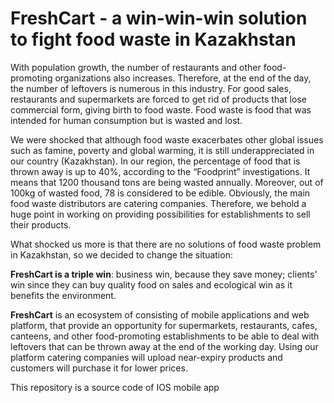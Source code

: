 <h1> FreshCart - a win-win-win solution to fight food waste in Kazakhstan </h1>
With population growth, the number of restaurants and other food-promoting organizations also increases. Therefore, at the end of the day, the number of leftovers is numerous in this industry. For good sales, restaurants and supermarkets are forced to get rid of products that lose commercial form, giving birth to food waste. Food waste is food that was intended for human consumption but is wasted and lost. 

We were shocked that although food waste exacerbates other global issues such as famine, poverty and global warming, it is still underappreciated in our country (Kazakhstan). In our region, the percentage of food that is thrown away is up to 40%, according to the “Foodprint” investigations. It means that 1200 thousand tons are being wasted annually. Moreover, out of 100kg of wasted food, 78 is considered to be edible. Obviously, the main food waste distributors are catering companies. Therefore, we behold a huge point in working on providing possibilities for establishments to sell their products. 

What shocked us more is that there are no solutions of food waste problem in Kazakhstan, so we decided to change the situation: 

**FreshCart is a triple win**: business win, because they save money; clients' win since they can buy quality food on sales and ecological win as it benefits the environment. 

**FreshCart** is an ecosystem of  consisting of mobile applications and web platform, that provide an opportunity for supermarkets, restaurants, cafes, canteens, and other food-promoting establishments to be able to deal with leftovers that can be thrown away at the end of the working day. Using our platform catering companies will upload near-expiry products and customers will purchase it for lower prices. 

This repository is a source code of IOS mobile app

